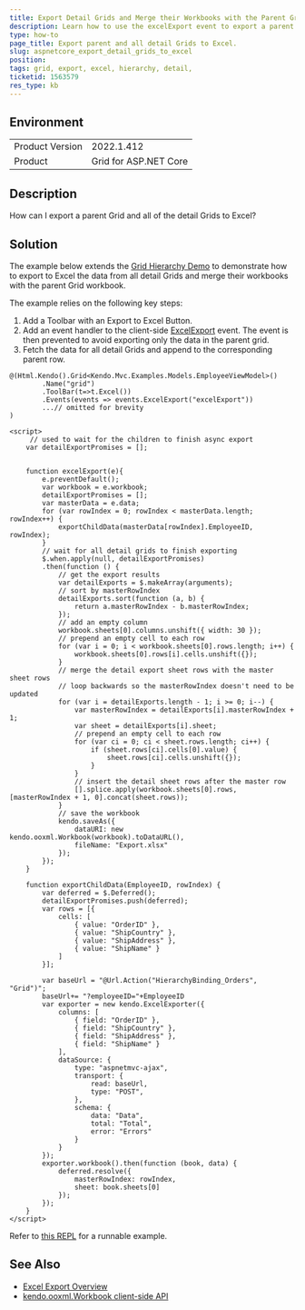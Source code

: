 ```yaml
---
title: Export Detail Grids and Merge their Workbooks with the Parent Grid Workbook.
description: Learn how to use the excelExport event to export a parent Grid and all detail Grids to Excel.
type: how-to
page_title: Export parent and all detail Grids to Excel.
slug: aspnetcore_export_detail_grids_to_excel
position:
tags: grid, export, excel, hierarchy, detail,
ticketid: 1563579
res_type: kb
---
```


## Environment
<table>
	<tbody>
		<tr>
			<td>Product Version</td>
			<td>2022.1.412</td>
		</tr>
		<tr>
			<td>Product</td>
			<td>Grid for ASP.NET Core</td>
		</tr>
	</tbody>
</table>


## Description
How can I export a parent Grid and all of the detail Grids to Excel?

## Solution
The example below extends the [Grid Hierarchy Demo](https://demos.telerik.com/aspnet-core/grid/hierarchy) to demonstrate how to export to Excel the data from all detail Grids and merge their workbooks with the parent Grid workbook.

The example relies on the following key steps:

1. Add a Toolbar with an Export to Excel Button.
1. Add an event handler to the client-side [ExcelExport](https://docs.telerik.com/aspnet-core/api/Kendo.Mvc.UI.Fluent/GridEventBuilder#excelexportsystemstring) event. The event is then prevented to avoid exporting only the data in the parent grid.
1. Fetch the data for all detail Grids and append to the corresponding parent row.

```
@(Html.Kendo().Grid<Kendo.Mvc.Examples.Models.EmployeeViewModel>()
        .Name("grid")
        .ToolBar(t=>t.Excel())
        .Events(events => events.ExcelExport("excelExport"))
        ...// omitted for brevity
)

<script>
     // used to wait for the children to finish async export
    var detailExportPromises = [];


    function excelExport(e){
        e.preventDefault();
        var workbook = e.workbook;
        detailExportPromises = [];
        var masterData = e.data;
        for (var rowIndex = 0; rowIndex < masterData.length; rowIndex++) {
            exportChildData(masterData[rowIndex].EmployeeID, rowIndex);
        }
        // wait for all detail grids to finish exporting
        $.when.apply(null, detailExportPromises)
        .then(function () {
            // get the export results
            var detailExports = $.makeArray(arguments);
            // sort by masterRowIndex
            detailExports.sort(function (a, b) {
                return a.masterRowIndex - b.masterRowIndex;
            });
            // add an empty column
            workbook.sheets[0].columns.unshift({ width: 30 });
            // prepend an empty cell to each row
            for (var i = 0; i < workbook.sheets[0].rows.length; i++) {
                workbook.sheets[0].rows[i].cells.unshift({});
            }
            // merge the detail export sheet rows with the master sheet rows
            // loop backwards so the masterRowIndex doesn't need to be updated
            for (var i = detailExports.length - 1; i >= 0; i--) {
                var masterRowIndex = detailExports[i].masterRowIndex + 1;
                var sheet = detailExports[i].sheet;
                // prepend an empty cell to each row
                for (var ci = 0; ci < sheet.rows.length; ci++) {
                    if (sheet.rows[ci].cells[0].value) {
                        sheet.rows[ci].cells.unshift({});
                    }
                }
                // insert the detail sheet rows after the master row
                [].splice.apply(workbook.sheets[0].rows, [masterRowIndex + 1, 0].concat(sheet.rows));
            }
            // save the workbook
            kendo.saveAs({
                dataURI: new kendo.ooxml.Workbook(workbook).toDataURL(),
                fileName: "Export.xlsx"
            });
        });
    }

    function exportChildData(EmployeeID, rowIndex) {
        var deferred = $.Deferred();
        detailExportPromises.push(deferred);
        var rows = [{
            cells: [
                { value: "OrderID" },
                { value: "ShipCountry" },
                { value: "ShipAddress" },
                { value: "ShipName" }
            ]
        }];

        var baseUrl = "@Url.Action("HierarchyBinding_Orders", "Grid")";
        baseUrl+= "?employeeID="+EmployeeID
        var exporter = new kendo.ExcelExporter({
            columns: [
                { field: "OrderID" },
                { field: "ShipCountry" },
                { field: "ShipAddress" },
                { field: "ShipName" }
            ],
            dataSource: {
                type: "aspnetmvc-ajax",
                transport: {
                    read: baseUrl,
                    type: "POST",
                },
                schema: {
                    data: "Data",
                    total: "Total",
                    error: "Errors"
                }
            }
        });
        exporter.workbook().then(function (book, data) {
            deferred.resolve({
                masterRowIndex: rowIndex,
                sheet: book.sheets[0]
            });
        });
    }
</script>
```

Refer to [this REPL](https://netcorerepl.telerik.com/GQEzEeFP47rMl4CT38) for a runnable example.

## See Also
 * [Excel Export Overview](https://docs.telerik.com/kendo-ui/framework/excel/introduction)
 * [kendo.ooxml.Workbook client-side API](https://docs.telerik.com/kendo-ui/api/javascript/ooxml/workbook)
